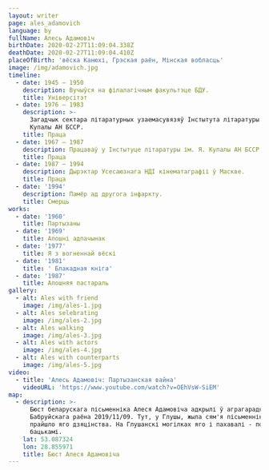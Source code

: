 ```yaml
---
layout: writer
page: ales_adamovich
language: by
fullName: Алесь Адамовіч
birthDate: 2020-02-27T11:09:04.338Z
deathDate: 2020-02-27T11:09:04.410Z
placeOfBirth: 'вёска Канюхі, Грэская раён, Мінская вобласць'
image: /img/adamovich.jpg
timeline:
  - date: 1945 — 1950
    description: Вучыўся на філалагічным факультэце БДУ.
    title: Універсітэт
  - date: 1976 — 1983
    description: >-
      Загадчык сектара літаратурных узаемасувязяў Інстытута літаратуры імя Янкі
      Купалы АН БССР.
    title: Праца
  - date: 1967 — 1987
    description: Працаваў у Інстытуце літаратуры ім. Я. Купалы АН БССР.
    title: Праца
  - date: 1987 — 1994
    description: Дырэктар Усесаюзнага НДІ кінематаграфіі ў Маскве.
    title: Праца
  - date: '1994'
    description: Памёр ад другога інфаркту.
    title: Смерць
works:
  - date: '1960'
    title: Партызаны
  - date: '1969'
    title: Апошні адпачынак
  - date: '1977'
    title: Я з вогненнай вёскі
  - date: '1981'
    title: ' Блакадная кніга'
  - date: '1987'
    title: Апошняя пастараль
gallery:
  - alt: Ales with friend
    image: /img/ales-1.jpg
  - alt: Ales selebrating
    image: /img/ales-2.jpg
  - alt: Ales walking
    image: /img/ales-3.jpg
  - alt: Ales with actors
    image: /img/ales-4.jpg
  - alt: Ales with counterparts
    image: /img/ales-5.jpg
video:
  - title: 'Алесь Адамовіч: Партызанская вайна'
    videoURL: 'https://www.youtube.com/watch?v=OEhVsW-SiEM'
map:
  - description: >-
      Бюст беларускага пісьменніка Алеся Адамовіча адкрылі ў аграгарадку Глуша
      Бабруйскага раёна 2019/11/09. Тут, у Глушы, жыла сям'я пісьменніка і
      прайшло яго дзяцінства. На Глушанскі могілках яго і пахавалі - побач з
      бацькамі.
    lat: 53.087324
    lon: 28.855971
    title: Бюст Алеся Адамовіча
---
```


